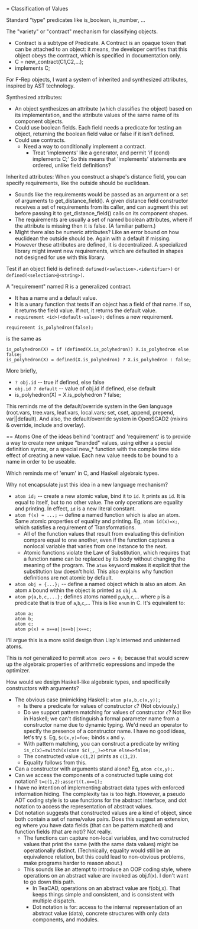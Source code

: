 = Classification of Values

Standard "type" predicates like is_boolean, is_number, ...

The "variety" or "contract" mechanism for classifying objects.
* Contract is a subtype of Predicate. A Contract is an opaque token that
  can be attached to an object: it means, the developer certifies that this
  object obeys the contract, which is specified in documentation only.
* C = new_contract(C1,C2,...);
* implements C;

For F-Rep objects, I want a system of inherited and synthesized attributes,
inspired by AST technology.

Synthesized attributes:
* An object synthesizes an attribute (which classifies the object)
  based on its implementation, and the attribute values of the same name of
  its component objects.
* Could use boolean fields. Each field needs a predicate for testing
  an object, returning the boolean field value or false if it isn't defined.
* Could use contracts.
  * Need a way to conditionally implement a contract.
    * Treat 'implements' like a generator,
      and permit 'if (cond) implements C;'
      So this means that 'implements' statements are ordered,
      unlike field definitions?

Inherited attributes:
When you construct a shape's distance field,
you can specify requirements, like the outside should be euclidean.
* Sounds like the requirements would be passed as an argument or a set of
  arguments to get_distance_field(). A given distance field constructor
  receives a set of requirements from its caller, and can augment this set
  before passing it to get_distance_field() calls on its component shapes.
* The requirements are usually a set of named boolean attributes,
  where if the attribute is missing then it is false. (A familiar pattern.)
* Might there also be numeric attributes? Like an error bound on how
  euclidean the outside should be. Again with a default if missing.
* However these attributes are defined, it is decentralized.
  A specialized library might invent new requirements, which are defaulted
  in shapes not designed for use with this library.

Test if an object field is defined: `defined(<selection>.<identifier>)`
or `defined(<selection>@<string>)`.

A "requirement" named R is a generalized contract.
* It has a name and a default value.
* It is a unary function that tests if an object has a field of that name.
  If so, it returns the field value. If not, it returns the default value.
* `requirement <id>(<default-value>);` defines a new requirement.

```
requirement is_polyhedron(false);
```
is the same as
```
is_polyhedron(X) = if (defined(X.is_polyhedron)) X.is_polyhedron else false;
is_polyhedron(X) = defined(X.is_polyhedron) ? X.is_polyhedron : false;
```

More briefly,
* `? obj.id` -- true if defined, else false
* `obj.id ? default` -- value of obj.id if defined, else default
* is_polyhedron(X) = X.is_polyhedron ? false;

This reminds me of the default/override system in the Gen language (root.vars,
tree.vars, leaf.vars, local.vars; set, cset, append, prepend, var||default).
And also, the default/override system in OpenSCAD2 (mixins & override,
include and overlay).

== Atoms
One of the ideas behind 'contract' and 'requirement' is to provide a way
to create new unique "branded" values, using either a special definition
syntax, or a special new_* function with the compile time side effect of
creating a new value. Each new value needs to be bound to a name in order
to be useable.

Which reminds me of 'enum' in C, and Haskell algebraic types.

Why not encapsulate just this idea in a new language mechanism?
* `atom id;` -- create a new atomic value, bind it to `id`.
  It prints as `id`. It is equal to itself, but to no other value.
  The only operations are equality and printing.
  In effect, `id` is a new literal constant.
* `atom f(x) = ...;` -- define a named function which is also an atom.
  Same atomic properties of equality and printing.
  Eg, `atom id(x)=x;`, which satisfies a requirement of Transformations.
  * All of the function values that result from evaluating this definition
    compare equal to one another, even if the function captures a nonlocal
    variable that varies from one instance to the next.
  * Atomic functions violate the Law of Substitution, which requires that
    a function name can be replaced by its body without changing the meaning
    of the program. The `atom` keyword makes it explicit that the
    substitution law doesn't hold. This also explains why function definitions
    are not atomic by default.
* `atom obj = {...};` -- define a named object which is also an atom.
  An atom `A` bound within the object is printed as `obj.A`.
* `atom p{a,b,c,...};` defines atoms named `p`,`a`,`b`,`c`,...
  where `p` is a predicate that is true of `a`,`b`,`c`,...
  This is like `enum` in C.
  It's equivalent to:
    ```
    atom a;
    atom b;
    atom c;
    atom p(x) = x==a||x==b||x==c;
    ```

I'll argue this is a more solid design than Lisp's
interned and uninterned atoms.

This is *not* generalized to permit `atom zero = 0;`
because that would screw up the algebraic properties of arithmetic expressions
and impede the optimizer.

How would we design Haskell-like algebraic types, and specifically constructors
with arguments?
* The obvious case (mimicking Haskell):
  `atom p(a,b,c(x,y));`
  * Is there a predicate for values of constructor `c`? (Not obviously.)
  * Do we support pattern matching for values of constructor `c`?
    Not like in Haskell; we can't distinguish a formal parameter name from
    a constructor name due to dynamic typing.
    We'd need an operator to specify the presence of a constructor name.
    I have no good ideas, let's try `$`.
    Eg, `$c(x,y)=foo;` binds `x` and `y`.
  * With pattern matching, you can construct a predicate
    by writing `is_c(x)=switch(x)case $c(_,_)=>true else=>false;`
  * The constructed value `c(1,2)` prints as `c(1,2)`.
  * Equality follows from this.
* Can a constructor with arguments stand alone? Eg, `atom c(x,y);`.
* Can we access the components of a constructed tuple using dot notation?
  `t=c(1,2);assert(t.x==1);`
* I have no intention of implementing abstract data types
  with enforced information hiding. The complexity tax is too high.
  However, a pseudo ADT coding style
  is to use functions for the abstract interface,
  and dot notation to access the representation of abstract values.
* Dot notation suggests that constructed values are a kind of object,
  since both contain a set of name/value pairs.
  Does this suggest an extension, eg where you have data fields (that can be
  pattern matched) and function fields (that are not)?
  Not really.
  * The functions can capture non-local variables, and two constructed values
    that print the same (with the same data values) might be operationally
    distinct. (Technically, equality would still be an equivalence relation,
    but this could lead to non-obvious problems, make programs harder to
    reason about.)
  * This sounds like an attempt to introduce an OOP coding style,
    where operations on an abstract value are invoked as obj.f(x).
    I don't want to go down this path.
    * In TeaCAD, operations on an abstract
      value are f(obj,x). That keeps things simple and consistent,
      and is consistent with multiple dispatch.
    * Dot notation is for: access to the internal representation of an
      abstract value (data), concrete structures with only data components,
      and modules.

